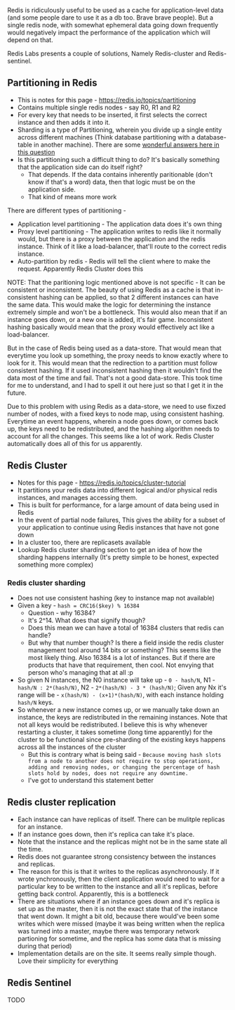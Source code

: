 Redis is ridiculously useful to be used as a cache for application-level data (and some people dare to use it as a db too. Brave brave people). But a single redis node, with somewhat ephemeral data going down frequently would negatively impact the performance of the application which will depend on that. 

Redis Labs presents a couple of solutions, Namely Redis-cluster and Redis-sentinel.


## Partitioning in Redis
- This is notes for this page - https://redis.io/topics/partitioning
- Contains multiple single redis nodes - say R0, R1 and R2
- For every key that needs to be inserted, it first selects the correct instance and then adds it into it. 
- Sharding is a type of Partitioning, wherein you divide up a single entity across different machines (Think database partitioning with a database-table in another machine). There are some [wonderful answers here in this question](https://stackoverflow.com/questions/20771435/database-sharding-vs-partitioning)
- Is this partitioning such a difficult thing to do? It's basically something that the application side can do itself right?
	- That depends. If the data contains inherently paritionable (don't know if that's a word) data, then that logic must be on the application side.
	- That kind of means more work

There are different types of partitioning - 
- Application level partitioning - The application data does it's own thing
- Proxy level partitioning - The application writes to redis like it normally would, but there is a proxy between the application and the redis instance. Think of it like a load-balancer, that'll route to the correct redis instance.
- Auto-partition by redis - Redis will tell the client where to make the request. Apparently Redis Cluster does this

NOTE: That the paritioning logic mentioned above is not specific - It can be consistent or inconsistent. The beauty of using Redis as a cache is that in-consistent hashing can be applied, so that 2 different instances can have the same data. This would make the logic for determining the instance extremely simple and won't be a bottleneck. This would also mean that if an instance goes down, or a new one is added, it's fair game. Inconsistent hashing basically would mean that the proxy would effectively act like a load-balancer.

But in the case of Redis being used as a data-store. That would mean that everytime you look up something, the proxy needs to know exactly where to look for it. This would mean that the redirection to a partition must follow consistent hashing. If it used inconsistent hashing then it wouldn't find the data most of the time and fail. That's not a good data-store. This took time for me to understand, and I had to spell it out here just so that I get it in the future.

Due to this problem with using Redis as a data-store, we need to use fixzed number of nodes, with a fixed keys to node map, using consistent hashing. Everytime an event happens, wherein a node goes down, or comes back up, the keys need to be redistributed, and the hashing algorithm needs to account for all the changes. This seems like a lot of work. Redis Cluster automatically does all of this for us apparently.


## Redis Cluster
- Notes for this page - https://redis.io/topics/cluster-tutorial
- It partitions your redis data into different logical and/or physical redis instances, and manages accessing them.
- This is built for performance, for a large amount of data being used in Redis
- In the event of partial node failures, This gives the ability for a subset of your application to continue using Redis instances that have not gone down
- In a cluster too, there are replicasets available
- Lookup Redis cluster sharding section to get an idea of how the sharding happens internally (It's pretty simple to be honest, expected something more complex)


### Redis cluster sharding
- Does not use consistent hashing (key to instance map not available)
- Given a key - `hash = CRC16($key) % 16384` 
	- Question - why 16384? 
	- It's 2^14. What does that signify though?
	- Does this mean we can have a total of 16384 clusters that redis can handle?
	- But why that number though? Is there a field inside the redis cluster management tool around 14 bits or something? This seems like the most likely thing. Also 16384 is a lot of instances. But if there are products that have that requirement, then cool. Not envying that person who's managing that at all :p 
- So given N instances, the N0 instance will take up - `0 - hash/N`, N1 - `hash/N : 2*(hash/N)`, N2 - `2*(hash/N) - 3 * (hash/N)`; Given any Nx it's range will be - `x(hash/N) - (x+1)*(hash/N)`, with each instance holding `hash/N` keys.
- So whenever a new instance comes up, or we manually take down an instance, the keys are redistributed in the remaining instances. Note that not all keys would be redistributed. I believe this is why whenever restarting a cluster, it takes sometime (long time apparently) for the cluster to be functional since pre-sharding of the existing keys happens across all the instances of the cluster
	- But this is contrary what is being said - `Because moving hash slots from a node to another does not require to stop operations, adding and removing nodes, or changing the percentage of hash slots hold by nodes, does not require any downtime.`
	- I've got to understand this statement better


## Redis cluster replication
- Each instance can have replicas of itself. There can be mulitple replicas for an instance.
- If an instance goes down, then it's replica can take it's place. 
- Note that the instance and the replicas might not be in the same state all the time. 
- Redis does not guarantee strong consistency between the instances and replicas.
- The reason for this is that it writes to the replicas asynchronously. If it wrote ynchronously, then the client application would need to wait for a particular key to be written to the instance and all it's replicas, before getting back control. Apparently, this is a bottleneck
- There are situations where if an instance goes down and it's replica is set up as the master, then it is not the exact state that of the instance that went down. It might a bit old, because there would've been some writes which were missed (maybe it was being written when the replica was turned into a master, maybe there was temporary network partioning for sometime, and the replica has some data that is missing during that period)
- Implementation details are on the site. It seems really simple though. Love their simplicity for everything

## Redis Sentinel
TODO


